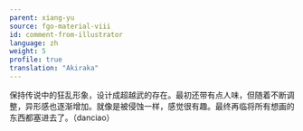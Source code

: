 ```yaml
---
parent: xiang-yu
source: fgo-material-viii
id: comment-from-illustrator
language: zh
weight: 5
profile: true
translation: "Akiraka"
---
```


保持传说中的狂乱形象，设计成超越武的存在。最初还带有点人味，但随着不断调整，异形感也逐渐增加。就像是被侵蚀一样，感觉很有趣。最终再临将所有想画的东西都塞进去了。（danciao）
